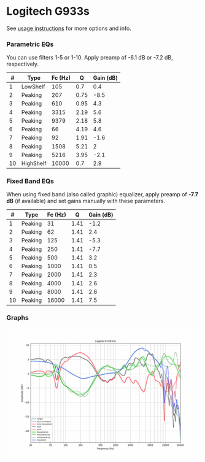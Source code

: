 # Logitech G933s
See [usage instructions](https://github.com/jaakkopasanen/AutoEq#usage) for more options and info.

### Parametric EQs
You can use filters 1-5 or 1-10. Apply preamp of -6.1 dB or -7.2 dB, respectively.

|   # | Type      |   Fc (Hz) |    Q |   Gain (dB) |
|-----|-----------|-----------|------|-------------|
|   1 | LowShelf  |       105 | 0.7  |         0.4 |
|   2 | Peaking   |       207 | 0.75 |        -8.5 |
|   3 | Peaking   |       610 | 0.95 |         4.3 |
|   4 | Peaking   |      3315 | 2.19 |         5.6 |
|   5 | Peaking   |      9379 | 2.18 |         5.8 |
|   6 | Peaking   |        66 | 4.19 |         4.6 |
|   7 | Peaking   |        92 | 1.91 |        -1.6 |
|   8 | Peaking   |      1508 | 5.21 |         2   |
|   9 | Peaking   |      5216 | 3.95 |        -2.1 |
|  10 | HighShelf |     10000 | 0.7  |         2.9 |

### Fixed Band EQs
When using fixed band (also called graphic) equalizer, apply preamp of **-7.7 dB** (if available) and set gains manually with these parameters.

|   # | Type    |   Fc (Hz) |    Q |   Gain (dB) |
|-----|---------|-----------|------|-------------|
|   1 | Peaking |        31 | 1.41 |        -1.2 |
|   2 | Peaking |        62 | 1.41 |         2.4 |
|   3 | Peaking |       125 | 1.41 |        -5.3 |
|   4 | Peaking |       250 | 1.41 |        -7.7 |
|   5 | Peaking |       500 | 1.41 |         3.2 |
|   6 | Peaking |      1000 | 1.41 |         0.5 |
|   7 | Peaking |      2000 | 1.41 |         2.3 |
|   8 | Peaking |      4000 | 1.41 |         2.6 |
|   9 | Peaking |      8000 | 1.41 |         2.6 |
|  10 | Peaking |     16000 | 1.41 |         7.5 |

### Graphs
![](./Logitech%20G933s.png)
